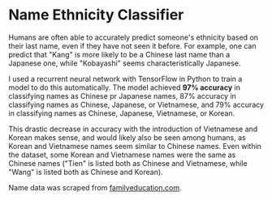 # Name Ethnicity Classifier

Humans are often able to accurately predict someone's ethnicity based on their last name, even if they have not seen it before. For example, one can predict that "Kang" is more likely to be a Chinese last name than a Japanese one, while "Kobayashi" seems characteristically Japanese. 

I used a recurrent neural network with TensorFlow in Python to train a model to do this automatically. The model achieved **97% accuracy** in classifying names as Chinese pr Japanese names, 87% accuracy in classifying names as Chinese, Japanese, or Vietnamese, and 79% accuracy in classifying names as Chinese, Japanese, Vietnamese, or Korean. 

This drastic decrease in accuracy with the introduction of Vietnamese and Korean makes sense, and would likely also be seen among humans, as Korean and Vietnamese names seem similar to Chinese names. Even within the dataset, some Korean and Vietnamese names were the same as Chinese names ("Tien" is listed both as Chinese and Vietnamese, while "Wang" is listed both as Chinese and Korean).

Name data was scraped from [familyeducation.com](https://www.familyeducation.com/baby-names/browse-origin/surname).
